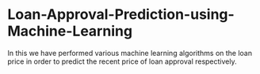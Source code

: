 # Loan-Approval-Prediction-using-Machine-Learning
In this we have performed various machine learning algorithms on the loan price in order to predict the recent price of loan approval respectively.
